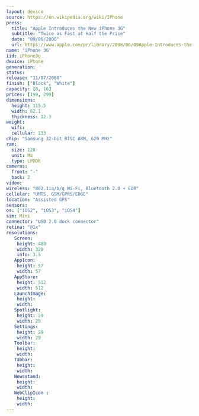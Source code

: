 ```yaml
---
layout: device
source: https://en.wikipedia.org/wiki/IPhone
press:
  title: "Apple Introduces the New iPhone 3G"
  subtitle: "Twice as Fast at Half the Price"
  date: "09/06/2008"
  url: https://www.apple.com/pr/library/2008/06/09Apple-Introduces-the-New-iPhone-3G.html
name: 'iPhone 3G'
iid: iPhone3g
device: iPhone
generation:
status:
release: "11/07/2008"
finish: ["Black", "White"]
capacity: [8, 16]
prices: [199, 299]
dimensions:
  height: 115.5
  width: 62.1
  thickness: 12.3
weight:
  wifi:
  cellular: 133
chip: "Samsung 32-bit RISC ARM, 620 MHz"
ram:
  size: 128
  unit: Mo
  type: LPDDR
cameras:
  front: "-"
  back: 2
video:
wireless: "802.11a/b/g Wi‑Fi, Bluetooth 2.0 + EDR"
cellular: "UMTS, GSM/GPRS/EDGE"
location: "Assisted GPS"
sensors:
os: ["iOS2", "iOS3", "iOS4"]
sim: Mini
connector: "USB 2.0 dock connector"
retina: "@1x"
resolutions:
   Screen:
    height: 480
    width: 320
    info: 3.5
   AppIcon:
    height: 57
    width: 57
   AppStore:
    height: 512
    width: 512
   LaunchImage:
    height:
    width:
   Spotlight:
    height: 29
    width: 29
   Settings:
    height: 29
    width: 29
   Toolbar:
    height:
    width:
   Tabbar:
    height:
    width:
   Newsstand:
    height:
    width:
   WebClipIcon :
    height:
    width:
---
```

